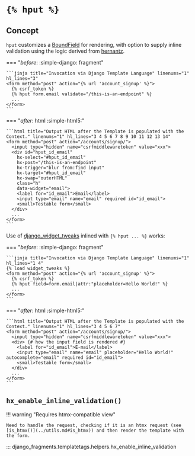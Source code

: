 # `{% hput %}`

## Concept

`hput` customizes a [BoundField](https://docs.djangoproject.com/en/dev/ref/forms/api/#bound-and-unbound-forms) for rendering, with option to supply inline validation using the logic derived from [hernantz](#hx_enable_inline_validation).

=== "_before_: :simple-django: fragment"

    ```jinja title="Invocation via Django Template Language" linenums="1" hl_lines="3"
    <form method="post" action="{% url 'account_signup' %}">
      {% csrf_token %}
      {% hput form.email validate="/this-is-an-endpoint" %}
      ...
    </form>
    ```
=== "_after_: html :simple-html5:"

    ```html title="Output HTML after the Template is populated with the Context." linenums="1" hl_lines="3 4 5 6 7 8 9 10 11 12 13 14"
    <form method="post" action="/accounts/signup/">
      <input type="hidden" name="csrfmiddlewaretoken" value="xxx">
      <div id="hput_id_email"
        hx-select="#hput_id_email"
        hx-post="/this-is-an-endpoint"
        hx-trigger="blur from:find input"
        hx-target="#hput_id_email"
        hx-swap="outerHTML"
        class="h"
        data-widget="email">
        <label for="id_email">Email</label>
        <input type="email" name="email" required id="id_email">
        <small>Testable form</small>
      </div>
      ...
    </form>
    ```

Use of [django_widget_tweaks](https://github.com/jazzband/django-widget-tweaks) inlined with `{% hput ... %}` works:

=== "_before_: :simple-django: fragment"

    ```jinja title="Invocation via Django Template Language" linenums="1" hl_lines="1 4"
    {% load widget_tweaks %}
    <form method="post" action="{% url 'account_signup' %}">
      {% csrf_token %}
      {% hput field=form.email|attr:"placeholder=Hello World!" %}
      ...
    </form>
    ```

=== "_after_: html :simple-html5:"

    ```html title="Output HTML after the Template is populated with the Context." linenums="1" hl_lines="3 4 5 6 7"
    <form method="post" action="/accounts/signup/">
      <input type="hidden" name="csrfmiddlewaretoken" value="xxx">
      <div> {# how the input field is rendered #}
        <label for="id_email">E-mail</label>
        <input type="email" name="email" placeholder="Hello World!" autocomplete="email" required id="id_email">
        <small>Testable form</small>
      </div>
      ...
    </form>
    ```

## `hx_enable_inline_validation()`

!!! warning "Requires htmx-compatible view"

    Need to handle the request, checking if it is an htmx request (see [is_htmx()](../utils.md#is_htmx)) and then render the template with the form.

::: django_fragments.templatetags.helpers.hx_enable_inline_validation
